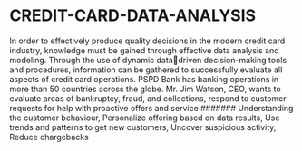 # CREDIT-CARD-DATA-ANALYSIS


In order to effectively produce quality decisions in the modern credit card industry, knowledge 
must be gained through effective data analysis and modeling. Through the use of dynamic datadriven decision-making tools and procedures, information can be gathered to successfully evaluate 
all aspects of credit card operations. PSPD Bank has banking operations in more than 50 countries 
across the globe. Mr. Jim Watson, CEO, wants to evaluate areas of bankruptcy, fraud, and 
collections, respond to customer requests for help with proactive offers and service
#######
Understanding the customer behaviour,
Personalize offering based on data results,
Use trends and patterns to get new customers,
Uncover suspicious activity,
Reduce chargebacks
